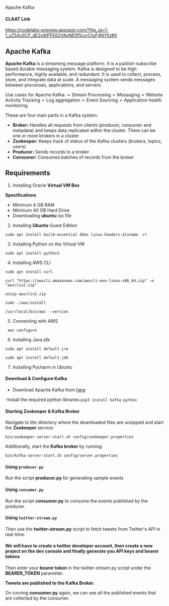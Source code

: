 Apache Kafka

#### CLAAT Link
https://codelabs-preview.appspot.com/?file_id=1-1_vZ54uSCF_dE2xiKPFE62VAvNE0f5cvrCtuF4NYIU#0

## Apache Kafka

**Apache Kafka** is a streaming message platform. It is a publish-subscribe based durable messaging system. Kafka is designed to be high performance, highly available, and redundant. It is used to collect, process, store, and integrate data at scale. A messaging system sends messages between processes, applications, and servers. 

Use cases for Apache Kafka:
➢	Stream Processing
➢	Messaging
➢	Website Activity Tracking
➢	Log aggregation
➢	Event Sourcing
➢	Application health monitoring


These are four main parts in a Kafka system:

- **Broker:** Handles all requests from clients (producer, consumer and metadata) and keeps data replicated within the cluster. There can be one or more brokers in a cluster
- **Zookeeper:** Keeps track of status of the Kafka clusters (brokers, topics, users)
- **Producer:** Sends records to a broker
- **Consumer:** Consumes batches of records from the broker

## Requirements

1. Installing Oracle **Virtual VM Box**

**Specifications**
- Minimum 4 GB RAM
- Minimum 40 GB Hard Drive
- Downloading **ubuntu** iso file

2. Installing **Ubuntu** Guest Edition

`sudo apt install build-essential dkms linux-headers-$(uname -r)`

3. Installing Python on the Virtual VM

`sudo apt install python3`

4. Installing AWS CLI

```
sudo apt install curl

curl "https://awscli.amazonaws.com/awscli-exe-linux-x86_64.zip" -o "awscliv2.zip"

unzip awscliv2.zip

sudo ./aws/install

/usr/local/bin/aws --version

```

5. Connecting with AWS

` aws configure`

6. Installing Java jdk

```
sudo apt install default-jre

sudo apt install default-jdk

```

7. Installing Pycharm in Ubuntu


#### Download & Configure Kafka
- Download Apache Kafka from [here](https://kafka.apache.org/downloads)

-Install the required pyhton libraries
`pip3 install kafka-python`


#### Starting Zookeeper & Kafka Broker

Navigate to the directory where the downloaded files are unzipped and start the **Zookeeper** service:
```
bin/zookeeper-server-start.sh config/zookeeper.properties
```
Additionally, start the **Kafka broker** by running:
```
bin/kafka-server-start.sh config/server.properties
```

#### Using `producer.py`
Run the script **producer.py** for generating sample events

#### Using `consumer.py`
Run the script **consumer.py** to consume the events published by the producer.

#### Using `twitter-stream.py`
Then use the **twitter-stream.py** script to  fetch tweets from Twitter's API in real-time.

#### We will have to create a twitter developer account, then create a new project on the dev console and finally generate you API keys and bearer tokens
 
Then enter your **bearer token** in the twitter-stream.py script under the **BEARER_TOKEN** parameter.

**Tweets are published to the Kafka Broker.**

On running **consumer.py** again, we can see all the published events that are collected by the consumer.





